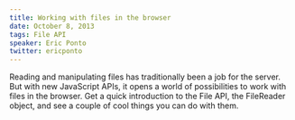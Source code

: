 ```yaml
---
title: Working with files in the browser
date: October 8, 2013
tags: File API
speaker: Eric Ponto
twitter: ericponto
---
```




Reading and manipulating files has traditionally been a job for the server. But with new JavaScript APIs, it opens a world of possibilities to work with files in the browser. Get a quick introduction to the File API, the FileReader object, and see a couple of cool things you can do with them.

